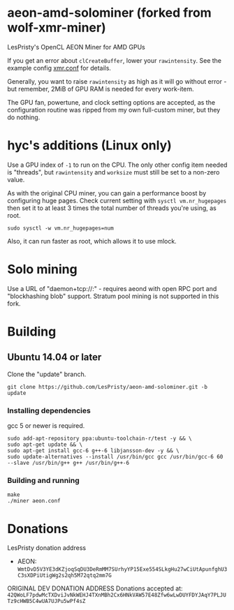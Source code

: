 # aeon-amd-solominer (forked from wolf-xmr-miner)

LesPristy's OpenCL AEON Miner for AMD GPUs

If you get an error about `clCreateBuffer`, lower your `rawintensity`. See the example config [xmr.conf](xmr.conf) for details.

Generally, you want to raise `rawintensity` as high as it will go without error - but remember, 2MiB of GPU RAM is needed for every work-item.

The GPU fan, powertune, and clock setting options are accepted, as the configuration routine was ripped from my own full-custom miner, but they do nothing.

# hyc's additions (Linux only)

Use a GPU index of `-1` to run on the CPU. The only other config item needed is "threads",
but `rawintensity` and `worksize` must still be set to a non-zero value.

As with the original CPU miner, you can gain a performance boost by configuring huge pages.
Check current setting with `sysctl vm.nr_hugepages` then set it to at least 3 times the
total number of threads you're using, as root.

    sudo sysctl -w vm.nr_hugepages=num

Also, it can run faster as root, which allows it to use mlock.

# Solo mining

Use a URL of "daemon+tcp://<host>:<port>" - requires aeond with open RPC port and "blockhashing blob" support.
Stratum pool mining is not supported in this fork.

# Building

## Ubuntu 14.04 or later

Clone the "update" branch.
```
git clone https://github.com/LesPristy/aeon-amd-solominer.git -b update
```

### Installing dependencies

gcc 5 or newer is required.
```
sudo add-apt-repository ppa:ubuntu-toolchain-r/test -y && \
sudo apt-get update && \
sudo apt-get install gcc-6 g++-6 libjansson-dev -y && \
sudo update-alternatives --install /usr/bin/gcc gcc /usr/bin/gcc-6 60 --slave /usr/bin/g++ g++ /usr/bin/g++-6
```

### Building and running

```
make
./miner aeon.conf
```

# Donations
LesPristy donation address
* AEON: `WmtDvD5V3YE3dKZjoqSqDU3DeRmMM7SUrhyYP15Exe554SLkgHu27wCiUtApunfghU3C3sXDPiUtigWg2s2qh5M72qtq2mm7G`

ORIGINAL DEV DONATION ADDRESS
Donations accepted at: `42QWoLF7pdwMcTXDviJvNkWEHJ4TXnMBh2Cx6HNkVAW57E48Zfw6wLwDUYFDYJAqY7PLJUTz9cHWB5C4wUA7UJPu5wPf4sZ`

